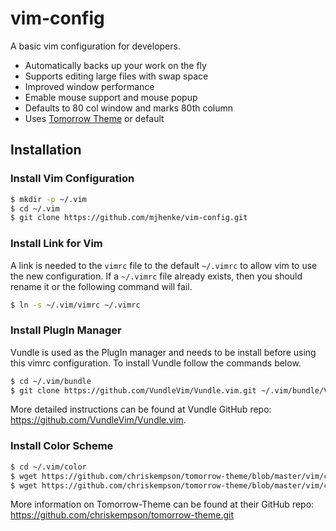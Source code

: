 # vim-config
A basic vim configuration for developers.  

* Automatically backs up your work on the fly
* Supports editing large files with swap space
* Improved window performance
* Emable mouse support and mouse popup
* Defaults to 80 col window and marks 80th column
* Uses [Tomorrow Theme](https://www.google.com) or default

## Installation
### Install Vim Configuration
```bash
$ mkdir -p ~/.vim
$ cd ~/.vim
$ git clone https://github.com/mjhenke/vim-config.git
```
### Install Link for Vim
A link is needed to the `vimrc` file to the default `~/.vimrc` to allow vim to use the new configuration.  If a `~/.vimrc` file already exists, then you should rename it or the following command will fail.
```bash
$ ln -s ~/.vim/vimrc ~/.vimrc
```
### Install PlugIn Manager

Vundle is used as the PlugIn manager and needs to be install before using this vimrc configuration.  To install Vundle follow the commands below.
```bash
$ cd ~/.vim/bundle
$ git clone https://github.com/VundleVim/Vundle.vim.git ~/.vim/bundle/Vundle.vim
```
More detailed instructions can be found at Vundle GitHub repo: https://github.com/VundleVim/Vundle.vim.

### Install Color Scheme
```bash
$ cd ~/.vim/color
$ wget https://github.com/chriskempson/tomorrow-theme/blob/master/vim/colors/Tomorrow.vim
$ wget https://github.com/chriskempson/tomorrow-theme/blob/master/vim/colors/Tomorrow-Night-Bright.vim
```
More information on Tomorrow-Theme can be found at their GitHub repo: https://github.com/chriskempson/tomorrow-theme.git
